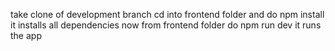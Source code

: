 take clone of development branch
cd into frontend folder and do npm install it installs all dependencies
now from frontend folder do npm run dev it runs the app

